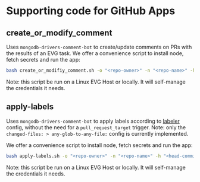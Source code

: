 # Supporting code for GitHub Apps

## create_or_modify_comment

Uses `mongodb-drivers-comment-bot` to create/update comments on PRs
with the results of an EVG task.  We offer a convenience script to install node,
fetch secrets and run the app:

```bash
bash create_or_modifiy_comment.sh -o "<repo-owner>" -n "<repo-name>" -h "<head-commit-sha>" -m "<comment-match>" -c "<path-to-comment-file>"
```

Note: this script be run on a Linux EVG Host or locally.  It will self-manage the credentials it needs.

## apply-labels

Uses `mongodb-drivers-comment-bot` to apply labels according to [labeler](https://github.com/actions/labeler) config,
without the need for a `pull_request_target` trigger.  Note: only the `changed-files: > any-glob-to-any-file:` config
is currently implemented.

We offer a convenience script to install node,
fetch secrets and run the app:

```bash
bash apply-labels.sh -o "<repo-owner>" -n "<repo-name>" -h "<head-commit-sha>" -l "<path-to-labeler-config>"
```

Note: this script be run on a Linux EVG Host or locally.  It will self-manage the credentials it needs.
